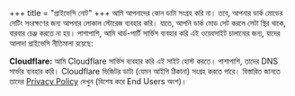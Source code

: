 +++
title = "প্রাইভেসি নোট"
+++
আমি আপনাদের কোন ডাটা সংগ্রহ করি না। তবে, আপনার ডার্ক মোডের সেটিং সংরক্ষণের জন্য আপনার লোকাল স্টোরেজ ব্যবহার করি। যাতে, আপনি ডার্ক মোড সেট করলে সেটা স্থির থাকে, বারবার চেঞ্জ করতে না হয়। পাশাপাশি,  আমি থার্ড-পার্টি সার্ভিস ব্যবহার করি এই ওয়েবসাইট চালানোর জন্য, যাদের আলাদা প্রাইভেসি নীতিমালা রয়েছে:

**Cloudflare:** আমি Cloudflare সার্ভিস ব্যবহার করি এই সাইট হোস্ট করতে। পাশাপাশি, তাদের DNS সার্ভার ব্যবহার করি। Cloudflare ভিজিটর ডাটা (যেমন আইপি ঠিকানা) সংগ্রহ করতে পারে।  বিস্তারিত জানতে তাদের [Privacy Policy](https://www.cloudflare.com/privacypolicy/) দেখুন (বিশেষ করে End Users অংশ)।


